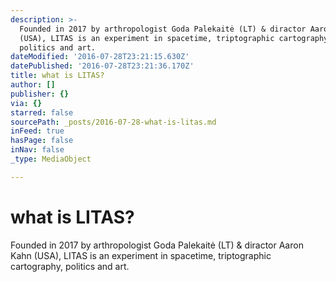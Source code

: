 ```yaml
---
description: >-
  Founded in 2017 by arthropologist Goda Palekaitė (LT) & diractor Aaron Kahn
  (USA), LITAS is an experiment in spacetime, triptographic cartography,
  politics and art.
dateModified: '2016-07-28T23:21:15.630Z'
datePublished: '2016-07-28T23:21:36.170Z'
title: what is LITAS?
author: []
publisher: {}
via: {}
starred: false
sourcePath: _posts/2016-07-28-what-is-litas.md
inFeed: true
hasPage: false
inNav: false
_type: MediaObject

---
```

# what is LITAS?

Founded in 2017 by arthropologist Goda Palekaitė (LT) & diractor Aaron Kahn (USA), LITAS is an experiment in spacetime, triptographic cartography, politics and art.